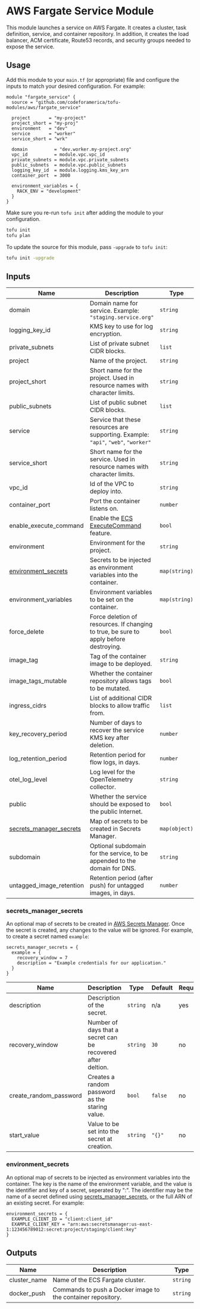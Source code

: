 # AWS Fargate Service Module

This module launches a service on AWS Fargate. It creates a cluster, task
definition, service, and container repository. In addition, it creates the load
balancer, ACM certificate, Route53 records, and security groups needed to expose
the service.

## Usage

Add this module to your `main.tf` (or appropriate) file and configure the inputs
to match your desired configuration. For example:

```hcl
module "fargate_service" {
  source = "github.com/codeforamerica/tofu-modules/aws/fargate_service"

  project       = "my-project"
  project_short = "my-proj"
  environment   = "dev"
  service       = "worker"
  service_short = "wrk"

  domain          = "dev.worker.my-project.org"
  vpc_id          = module.vpc.vpc_id
  private_subnets = module.vpc.private_subnets
  public_subnets  = module.vpc.public_subnets
  logging_key_id  = module.logging.kms_key_arn
  container_port  = 3000

  environment_variables = {
    RACK_ENV = "development"
  }
}
```

Make sure you re-run `tofu init` after adding the module to your configuration.

```bash
tofu init
tofu plan
```

To update the source for this module, pass `-upgrade` to `tofu init`:

```bash
tofu init -upgrade
```

## Inputs

| Name                      | Description                                                                           | Type          | Default    | Required |
|---------------------------|---------------------------------------------------------------------------------------|---------------|------------|----------|
| domain                    | Domain name for service. Example: `"staging.service.org"`                             | `string`      | n/a        | yes      |
| logging_key_id            | KMS key to use for log encryption.                                                    | `string`      | n/a        | yes      |
| private_subnets           | List of private subnet CIDR blocks.                                                   | `list`        | n/a        | yes      |
| project                   | Name of the project.                                                                  | `string`      | n/a        | yes      |
| project_short             | Short name for the project. Used in resource names with character limits.             | `string`      | n/a        | yes      |
| public_subnets            | List of public subnet CIDR blocks.                                                    | `list`        | n/a        | yes      |
| service                   | Service that these resources are supporting. Example: `"api"`, `"web"`, `"worker"`    | `string`      | n/a        | yes      |
| service_short             | Short name for the service. Used in resource names with character limits.             | `string`      | n/a        | yes      |
| vpc_id                    | Id of the VPC to deploy into.                                                         | `string`      | n/a        | yes      |
| container_port            | Port the container listens on.                                                        | `number`      | `80`       | no       |
| enable_execute_command    | Enable the [ECS ExecuteCommand][ecs-exec] feature.                                    | `bool`        | `false`    | no       |
| environment               | Environment for the project.                                                          | `string`      | `"dev"`    | no       |
| [environment_secrets]     | Secrets to be injected as environment variables into the container.                   | `map(string)` | `{}`       | no       |
| environment_variables     | Environment variables to be set on the container.                                     | `map(string)` | `{}`       | no       |
| force_delete              | Force deletion of resources. If changing to true, be sure to apply before destroying. | `bool`        | `false`    | no       |
| image_tag                 | Tag of the container image to be deployed.                                            | `string`      | `"latest"` | no       |
| image_tags_mutable        | Whether the container repository allows tags to be mutated.                           | `bool`        | `false`    | no       |
| ingress_cidrs             | List of additional CIDR blocks to allow traffic from.                                 | `list`        | `[]`       | no       |
| key_recovery_period       | Number of days to recover the service KMS key after deletion.                         | `number`      | `30`       | no       |
| log_retention_period      | Retention period for flow logs, in days.                                              | `number`      | `30`       | no       |
| otel_log_level            | Log level for the OpenTelemetry collector.                                            | `string`      | `"info"`   | no       |
| public                    | Whether the service should be exposed to the public Internet.                         | `bool`        | `false`    | no       |
| [secrets_manager_secrets] | Map of secrets to be created in Secrets Manager.                                      | `map(object)` | `{}`       | no       |
| subdomain                 | Optional subdomain for the service, to be appended to the domain for DNS.             | `string`      | `""`       | no       |
| untagged_image_retention  | Retention period (after push) for untagged images, in days.                           | `number`      | `14`       | no       |

### secrets_manager_secrets

An optional map of secrets to be created in [AWS Secrets
Manager][secrets-manager]. Once the secret is created, any changes to the value
will be ignored. For example, to create a secret named `example`:

```hcl
secrets_manager_secrets = {
  example = {
    recovery_window = 7
    description = "Example credentials for our application."
  }
}
```

| Name                   | Description                                                  | Type     | Default | Required |
|------------------------|--------------------------------------------------------------|----------|---------|----------|
| description            | Description of the secret.                                   | `string` | n/a     | yes      |
| recovery_window        | Number of days that a secret can be recovered after deltion. | `string` | `30`    | no       |
| create_random_password | Creates a random password as the staring value.              | `bool`   | `false` | no       |
| start_value            | Value to be set into the secret at creation.                 | `string` | `"{}"`  | no       |

### environment_secrets

An optional map of secrets to be injected as environment variables into the
container. The key is the name of the environment variable, and the value is the
identifier and key of a secret, seperated by ":". The identifier may be the name
of a secret defined using [secrets_manager_secrets], or the full ARN of an
existing secret. For example:

```hcl
environment_secrets = {
  EXAMPLE_CLIENT_ID = "client:client_id"
  EXAMPLE_CLIENT_KEY = "arn:aws:secretsmanager:us-east-1:123456789012:secret:project/staging/client:key"
}
```

## Outputs

| Name         | Description                                                  | Type     |
|--------------|--------------------------------------------------------------|----------|
| cluster_name | Name of the ECS Fargate cluster.                             | `string` |
| docker_push  | Commands to push a Docker image to the container repository. | `string` |

[ecs-exec]: https://docs.aws.amazon.com/AmazonECS/latest/developerguide/ecs-exec.html
[environment_secrets]: #environment_secrets
[secrets-manager]: https://docs.aws.amazon.com/secretsmanager/latest/userguide/intro.html
[secrets_manager_secrets]: #secrets_manager_secrets
